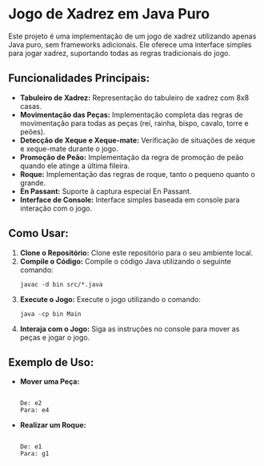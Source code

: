 # Jogo de Xadrez em Java Puro

<p>Este projeto é uma implementação de um jogo de xadrez utilizando apenas Java puro, sem frameworks adicionais. Ele oferece uma interface simples para jogar xadrez, suportando todas as regras tradicionais do jogo.</p>

## Funcionalidades Principais:

<ul>
  <li><strong>Tabuleiro de Xadrez:</strong> Representação do tabuleiro de xadrez com 8x8 casas.</li>
  <li><strong>Movimentação das Peças:</strong> Implementação completa das regras de movimentação para todas as peças (rei, rainha, bispo, cavalo, torre e peões).</li>
  <li><strong>Detecção de Xeque e Xeque-mate:</strong> Verificação de situações de xeque e xeque-mate durante o jogo.</li>
  <li><strong>Promoção de Peão:</strong> Implementação da regra de promoção de peão quando ele atinge a última fileira.</li>
  <li><strong>Roque:</strong> Implementação das regras de roque, tanto o pequeno quanto o grande.</li>
  <li><strong>En Passant:</strong> Suporte à captura especial En Passant.</li>
  <li><strong>Interface de Console:</strong> Interface simples baseada em console para interação com o jogo.</li>
</ul>

## Como Usar:

<ol>
  <li><strong>Clone o Repositório:</strong> Clone este repositório para o seu ambiente local.</li>
  <li><strong>Compile o Código:</strong> Compile o código Java utilizando o seguinte comando:
    <pre><code>javac -d bin src/*.java</code></pre></li>
  <li><strong>Execute o Jogo:</strong> Execute o jogo utilizando o comando:
    <pre><code>java -cp bin Main</code></pre></li>
  <li><strong>Interaja com o Jogo:</strong> Siga as instruções no console para mover as peças e jogar o jogo.</li>
</ol>

## Exemplo de Uso:

- **Mover uma Peça:**
  <pre><code>
  De: e2
  Para: e4
  </code></pre>

- **Realizar um Roque:**
  <pre><code>
  De: e1
  Para: g1
  </code></pre>
